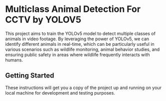 # Multiclass Animal Detection For CCTV by YOLOV5

This project aims to train the YOLOv5 model to detect multiple classes of animals in video footage. By leveraging the power of YOLOv5, we can identify different animals in real-time, which can be particularly useful in various scenarios such as wildlife monitoring, animal behavior studies, and ensuring public safety in areas where wildlife frequently interacts with humans.

## Getting Started

These instructions will get you a copy of the project up and running on your local machine for development and testing purposes.
